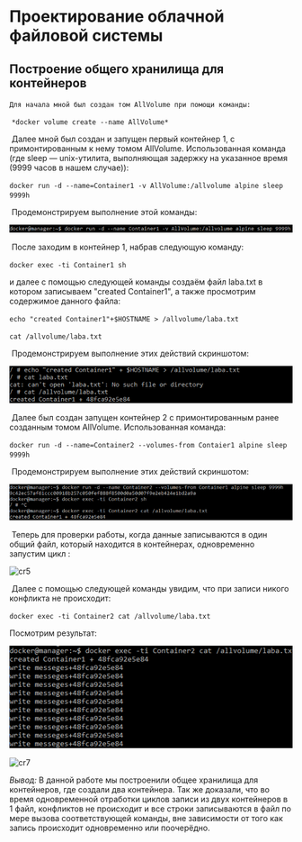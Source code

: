 # Проектирование облачной файловой системы

## Построение общего хранилища для контейнеров

 	Для начала мной был создан том AllVolume при помощи команды:

​     `*docker volume create --name AllVolume*`

​	Далее мной был создан и запущен первый контейнер 1, с примонтированным к нему томом AllVolume. Использованная команда (где sleep — unix-утилита, выполняющая задержку на указанное время (9999 часов в нашем случае)):

`docker run -d --name=Container1 -v AllVolume:/allvolume alpine sleep 9999h`

​	Продемонстрируем выполнение этой команды:

![crcont1](crcont1.PNG)

​	После заходим в контейнер 1, набрав следующую команду:

`docker exec -ti Container1 sh`

и далее с помощью следующей команды создаём файл laba.txt в котором записываем "created Container1", а также просмотрим содержимое данного файла:

`echo "created Container1"+$HOSTNAME > /allvolume/laba.txt`

`cat /allvolume/laba.txt`

​	Продемонстрируем выполнение этих действий скриншотом:

![cr3](cr3.PNG)

​	Далее был создан запущен контейнер 2 с примонтированным ранее созданным томом AllVolume. Использованная команда:

`docker run -d --name=Container2 --volumes-from Contaier1 alpine sleep 9999h`

​	Продемонстрируем выполнение этих действий скриншотом:

![cr4](cr4.PNG)

​	Теперь для проверки работы, когда данные записываются в один общий файл, который находится в контейнерах, одновременно запустим цикл :

![cr5](Ccr5.PNG)

​	Далее с помощью следующей команды увидим, что  при записи никого конфликта не происходит:

`docker exec -ti Container2 cat /allvolume/laba.txt`

Посмотрим результат:

![cr6](cr6.PNG)

![cr7](acr7.PNG)

*Вывод:*  В данной работе мы построенили общее хранилища для контейнеров, где создали два контейнера. Так же доказали, что во время одновременной отработки циклов записи из двух контейнеров в 1 файл, конфликтов не происходит и все строки записываются в файл по мере вызова соответствующей команды, вне зависимости от того как запись происходит одновременно или поочерёдно.

​                             

















